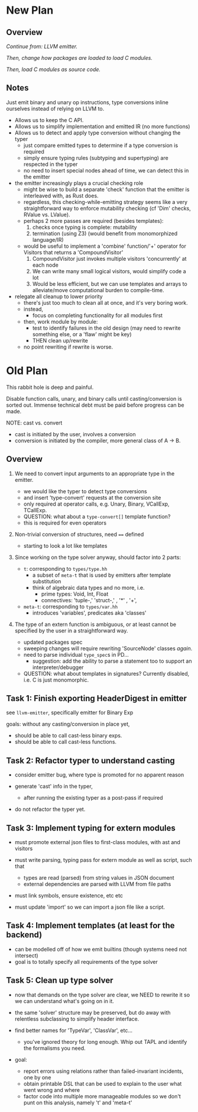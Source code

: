 # New Plan


## Overview

*Continue from: LLVM emitter.*

*Then, change how packages are loaded to load C modules.*

*Then, load C modules as source code.*

## Notes

Just emit binary and unary op instructions, type conversions inline ourselves instead of relying on LLVM to.
- Allows us to keep the C API.
- Allows us to simplify implementation and emitted IR (no more functions)
- Allows us to detect and apply type conversion without changing the typer
    - just compare emitted types to determine if a type conversion is required
    - simply ensure typing rules (subtyping and supertyping) are respected in the typer
    - no need to insert special nodes ahead of time, we can detect this in the emitter
- the emitter increasingly plays a crucial checking role
    - might be wise to build a separate 'check' function that the emitter is interleaved with,
      as Rust does.
    - regardless, this checking-while-emitting strategy seems like a very straightforward way
      to enforce mutability checking (cf 'Dim' checks, RValue vs. LValue).
    - perhaps 2 more passes are required (besides templates):
        1. checks once typing is complete: mutability
        2. termination (using Z3) (would benefit from monomorphized language/IR)
    - would be useful to implement a 'combine' function/'+' operator for Visitors that returns a 'CompoundVisitor'
        1. CompoundVisitor just invokes multiple visitors 'concurrently' at each node
        2. We can write many small logical visitors, would simplify code a lot
        3. Would be less efficient, but we can use templates and arrays to alleviate/move computational burden to
           compile-time.
- relegate all cleanup to lower priority
    - there's just too much to clean all at once, and it's very boring work.
    - instead,
        - focus on completing functionality for all modules first 
    - then, work module by module:
        - test to identify failures in the old design (may need to rewrite something else, or a 'flaw' might be key)
        - THEN clean up/rewrite
    - no point rewriting if rewrite is worse.

# Old Plan

This rabbit hole is deep and painful.

Disable function calls, unary, and binary calls until casting/conversion is sorted out.
Immense technical debt must be paid before progress can be made.

NOTE: cast vs. convert
- cast is initiated by the user, involves a conversion
- conversion is initiated by the compiler, more general class of A -> B.

## Overview

1.  We need to convert input arguments to an appropriate type in the emitter.
    -   we would like the typer to detect type conversions
    -   and insert 'type-convert' requests at the conversion site
    -   only required at operator calls, e.g. Unary, Binary, VCallExp, TCallExp.
    -   QUESTION: what about a `type-convert[]` template function?
    -   this is required for even operators

1.  Non-trivial conversion of structures, need `==` defined
    -   starting to look a lot like templates

1.  Since working on the type solver anyway, should factor into 2 parts:
    -   `t`: corresponding to `types/type.hh`
        - a subset of `meta-t` that is used by emitters after template substitution
        - think of algebraic data types and no more, i.e.
          - prime types: Void, Int, Float
          - connectives: 'tuple-,' 'struct-,' , '*' , '+', 
    -   `meta-t`: corresponding to `types/var.hh`
        - introduces 'variables', predicates aka 'classes'

1.  The type of an extern function is ambiguous, or at least cannot be specified by
    the user in a straightforward way.
    -   updated packages spec
    -   sweeping changes will require rewriting 'SourceNode' classes _again_.
    -   need to parse individual `type_spec`s in PD...
        - suggestion: add the ability to parse a statement too to support an interpreter/debugger
    -   QUESTION: what about templates in signatures? Currently disabled, i.e. C is just monomorphic.


## Task 1: Finish exporting HeaderDigest in emitter

see `llvm-emitter`, specifically emitter for Binary Exp

goals: without any casting/conversion in place yet,
- should be able to call cast-less binary exps.
- should be able to call cast-less functions.

## Task 2: Refactor typer to understand casting

- consider emitter bug, where type is promoted for no apparent reason
- generate 'cast' info in the typer,
    - after running the existing typer as a post-pass if required
    
- do not refactor the typer yet.

## Task 3: Implement typing for extern modules

- must promote external json files to first-class modules,
  with ast and visitors
  
- must write parsing, typing pass for extern module as well as script, such that
    - types are read (parsed) from string values in JSON document
    - external dependencies are parsed with LLVM from file paths

- must link symbols, ensure existence, etc etc

- must update 'import' so we can import a json file like a script.

## Task 4: Implement templates (at least for the backend)

- can be modelled off of how we emit builtins (though systems need not intersect)
- goal is to totally specify all requirements of the type solver

## Task 5: Clean up type solver

- now that demands on the type solver are clear, we NEED to rewrite it so we can 
  understand what's going on in it.
  
- the same 'solver' structure may be preserved, but do away with relentless subclassing
  to simplify header interface.
  
- find better names for 'TypeVar', 'ClassVar', etc...
    - you've ignored theory for long enough. Whip out TAPL and identify the formalisms you need.

- goal:
    - report errors using relations rather than failed-invariant incidents, one by one
    - obtain printable DSL that can be used to explain to the user what went wrong and where
    - factor code into multiple more manageable modules so we don't punt on this analysis,
        namely 't' and 'meta-t'